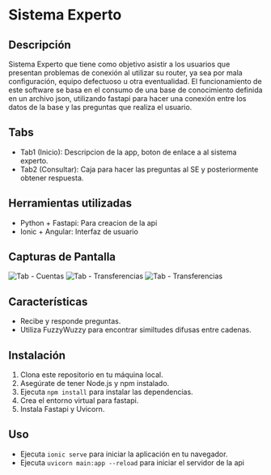 # Sistema Experto

## Descripción
Sistema Experto que tiene como objetivo asistir a los usuarios que presentan problemas de conexión al utilizar su router, ya sea por 
mala configuración, equipo defectuoso u otra eventualidad. El funcionamiento de este software se basa en el consumo de una base de conocimiento definida en un archivo json, utilizando fastapi para hacer una conexión entre los datos de la base y las preguntas que realiza el usuario.


## Tabs
- Tab1 (Inicio): Descripcion de la app, boton de enlace a al sistema experto.
- Tab2 (Consultar): Caja para hacer las preguntas al SE y posteriormente obtener respuesta.

## Herramientas utilizadas
- Python + Fastapi: Para creacion de la api
- Ionic + Angular: Interfaz de usuario

## Capturas de Pantalla
![Tab - Cuentas](/cuenta.png)
![Tab - Transferencias](/transferencia.png)
![Tab - Transferencias](/soporte.png)

## Características
- Recibe y responde preguntas.
- Utiliza FuzzyWuzzy para encontrar similtudes difusas entre cadenas.

## Instalación
1. Clona este repositorio en tu máquina local.
2. Asegúrate de tener Node.js y npm instalado.
3. Ejecuta `npm install` para instalar las dependencias.
4. Crea el entorno virtual para fastapi.
5. Instala Fastapi y Uvicorn.

## Uso
- Ejecuta `ionic serve` para iniciar la aplicación en tu navegador.
- Ejecuta `uvicorn main:app --reload` para iniciar el servidor de la api

